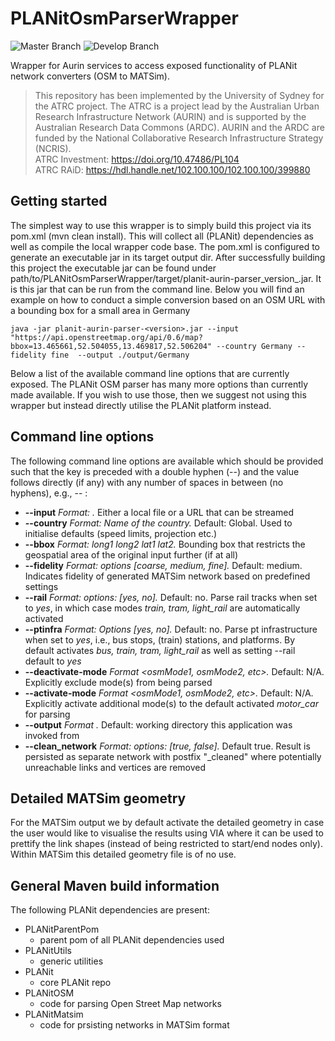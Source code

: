 # PLANitOsmParserWrapper

![Master Branch](https://github.com/TrafficPLANit/PLANit/actions/workflows/maven_master.yml/badge.svg?branch=master)
![Develop Branch](https://github.com/TrafficPLANit/PLANit/actions/workflows/maven_develop.yml/badge.svg?branch=develop)

Wrapper for Aurin services to access exposed functionality of PLANit network converters (OSM to MATSim).

> This repository has been implemented by the University of Sydney for the ATRC project. The ATRC is a project lead by the Australian Urban Research Infrastructure Network (AURIN) and is supported by the Australian Research Data Commons (ARDC). AURIN and the ARDC are funded by the National Collaborative Research Infrastructure Strategy (NCRIS).  
ATRC Investment: https://doi.org/10.47486/PL104  
ATRC RAiD: https://hdl.handle.net/102.100.100/102.100.100/399880  

## Getting started

The simplest way to use this wrapper is to simply build this project via its pom.xml (mvn clean install). This will collect all (PLANit) dependencies as well as compile the local wrapper code base. The pom.xml is configured to generate an executable jar in its target output dir. After successfully building this project the executable jar can be found under path/to/PLANitOsmParserWrapper/target/planit-aurin-parser_version_.jar. It is this jar that can be run from the command line. Below you will find an example on how to conduct a simple conversion based on an OSM URL with a bounding box for a small area in Germany

```
java -jar planit-aurin-parser-<version>.jar --input "https://api.openstreetmap.org/api/0.6/map?bbox=13.465661,52.504055,13.469817,52.506204" --country Germany --fidelity fine  --output ./output/Germany
```

Below a list of the available command line options that are currently exposed. The PLANit OSM parser has many more options than currently made available. If you wish to use those, then we suggest not using this wrapper but instead directly utilise the PLANit platform instead.

## Command line options

The following command line options are available which should be provided such that the key is preceded with a double hyphen (--) and the value follows directly (if any) with any number of spaces in between (no hyphens), e.g., --<key> <value>:
 
 * **--input**    *Format: <path to input file>.* Either a local file or a URL that can be streamed
 * **--country**  *Format: Name of the country.* Default: Global. Used to initialise defaults (speed limits, projection etc.) 
 * **--bbox**     *Format: long1 long2 lat1 lat2.* Bounding box that restricts the geospatial area of the original input further (if at all)
 * **--fidelity** *Format: options [coarse, medium, fine].* Default: medium. Indicates fidelity of generated MATSim network based on predefined settings
 * **--rail** *Format: options: [yes, no].* Default: no. Parse rail tracks when set to *yes*, in which case modes *train, tram, light_rail* are automatically activated  
 * **--ptinfra** *Format: Options [yes, no].* Default: no. Parse pt infrastructure when set to *yes*, i.e., bus stops, (train) stations, and platforms. By default activates *bus, train, tram, light_rail* as well as setting --rail default to *yes*
 * **--deactivate-mode** *Format <osmMode1, osmMode2, etc>.* Default: N/A. Explicitly exclude mode(s) from being parsed
 * **--activate-mode** *Format <osmMode1, osmMode2, etc>.* Default: N/A. Explicitly activate additional mode(s) to the default activated *motor_car* for parsing
 * **--output** *Format <path to output directory>.* Default: working directory this application was invoked from
 * **--clean_network** *Format: options: [true, false].* Default true. Result is persisted as separate network with postfix "_cleaned" where potentially unreachable links and vertices are removed
 
## Detailed MATSim geometry

For the MATSim output we by default activate the detailed geometry in case the user would like to visualise the results using VIA
where it can be used to prettify the link shapes (instead of being restricted to start/end nodes only). Within MATSim this detailed geometry file is of no use.

## General Maven build information 

The following PLANit dependencies are present:

* PLANitParentPom
    * parent pom of all PLANit dependencies used
* PLANitUtils
    * generic utilities 
* PLANit
    * core PLANit repo 
* PLANitOSM
    * code for parsing Open Street Map networks 
* PLANitMatsim
    * code for prsisting networks in MATSim format
